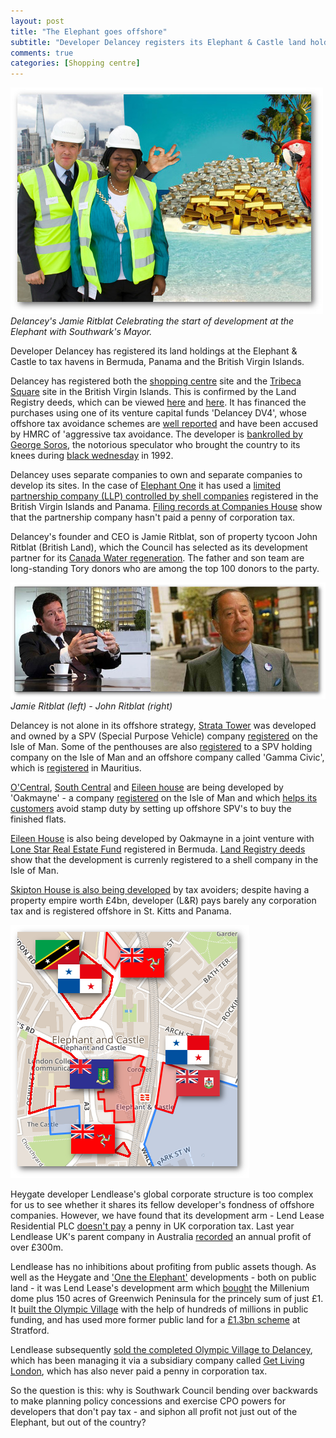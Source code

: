 ```yaml
---
layout: post
title: "The Elephant goes offshore"
subtitle: "Developer Delancey registers its Elephant & Castle land holdings offshore"
comments: true
categories: [Shopping centre] 
---
```

![](/img/Jamie-Ritblat-Cllr-Dora-Dixon-Fyle.jpg)
*Delancey's Jamie Ritblat Celebrating the start of development at the Elephant with Southwark's Mayor.*

Developer Delancey has registered its land holdings at the Elephant & Castle to tax havens in Bermuda, Panama and the British Virgin Islands. 

Delancey has registered both the [shopping centre](/shopping-centre) site and the [Tribeca Square](/tribeca-square) site in the British Virgin Islands. This is confirmed by the Land Registry deeds, which can be viewed [here](http://crappistmartin.github.io/images/LRDeeds_ShoppingCentre.pdf) and [here](http://crappistmartin.github.io/images/LandRegistry_TribecaSquare.pdf). It has financed the purchases using one of its venture capital funds 'Delancey DV4', whose offshore tax avoidance schemes are [well reported](http://crappistmartin.github.io/images/PrivateEyeNo1311.pdf) and have been accused by HMRC of 'aggressive tax avoidance. The developer is [bankrolled by George Soros](http://www.thisismoney.co.uk/money/news/article-1583098/Soros-offers-a-helping-hand-to-Ritblat-junior.html), the notorious speculator who brought the country to its knees during [black wednesday](https://en.wikipedia.org/wiki/Black_Wednesday) in 1992.

Delancey uses separate companies to own and separate companies to develop its sites. In the case of [Elephant One](/tribeca-square) it has used a [limited partnership company (LLP) controlled by shell companies](https://beta.companieshouse.gov.uk/company/OC389454/officers) registered in the British Virgin Islands and Panama. [Filing records at Companies House](https://beta.companieshouse.gov.uk/company/OC389454/filing-history) show that the partnership company hasn't paid a penny of corporation tax.

Delancey's founder and CEO is Jamie Ritblat, son of property tycoon John Ritblat (British Land), which the Council has selected as its development partner for its [Canada Water regeneration](http://35percent.org/canada-water/#british-land-masterplan-site). The father and son team are long-standing Tory donors who are among the top 100 donors to the party. 

![](/img/jamieandjohnritblat.jpg)
*Jamie Ritblat (left) - John Ritblat (right)*

Delancey is not alone in its offshore strategy, [Strata Tower](/strata-tower) was developed and owned by a SPV (Special Purpose Vehicle) company [registered](http://crappistmartin.github.io/images/RegisterTGL251176.pdf) on the Isle of Man. Some of the penthouses are also [registered](http://crappistmartin.github.io/images/StrataPenthouseLRRegister.pdf) to a SPV holding company on the Isle of Man and an offshore company called 'Gamma Civic', which is [registered](/img/LRegister_strata_penthouse.pdf) in Mauritius. 

[O'Central](http://83cramptonstreet.co.uk/), [South Central](http://oakmayneproperties.com/oakmayne-properties/portfolio/south-central-east/) and [Eileen house](/eileen-house) are being developed by 'Oakmayne' - a company [registered](https://opencorporates.com/companies/im/004035V) on the Isle of Man and which [helps its customers](http://www.theguardian.com/uk/2012/dec/16/london-property-tax-avoidance-offshore) avoid stamp duty by setting up offshore SPV's to buy the finished flats.

[Eileen House](/eileen-house) is also being developed by Oakmayne in a joint venture with [Lone Star Real Estate Fund](http://www.lonestarfunds.com/funds-raised/capital-growth/lone-star-real-estate-fund-iii/) registered in Bermuda. [Land Registry deeds](/lrdeeds/eileenhouse.pdf) show that the development is currenly registered to a shell company in the Isle of Man. 

[Skipton House is also being developed](http://35percent.org/skipton-house/#who-are-lr) by tax avoiders; despite having a property empire worth £4bn, developer (L&R) pays barely any corporation tax and is registered offshore in St. Kitts and Panama.

![](/img/offshoreelephant.png)

Heygate developer Lendlease's global corporate structure is too complex for us to see whether it shares its fellow developer's fondness of offshore companies. However, we have found that its development arm - Lend Lease Residential PLC [doesn't pay](http://crappistmartin.github.io/images/lendleasefinancialreport.pdf) a penny in UK corporation tax. Last year Lendlease UK's parent company in Australia [recorded](http://phx.corporate-ir.net/External.File?item=UGFyZW50SUQ9MjA0NTA3fENoaWxkSUQ9LTF8VHlwZT0z&t=1) an annual profit of over £300m.

Lendlease has no inhibitions about profiting from public assets though. As well as the Heygate and ['One the Elephant'](http://www.35percent.org/2014-01-11-flogging-the-elephant) developments - both on public land - it was Lend Lease's development arm which [bought](http://www.independent.co.uk/news/business/analysis-and-features/millennium-dome-the-white-elephant-that-learnt-to-fly-8157301.html) the Millenium dome plus 150 acres of Greenwich Peninsula for the princely sum of just £1. It [built the Olympic Village](http://www.thelondonmagazine.co.uk/property-experts/expert-opinions/the-olympic-village.html) with the help of hundreds of millions in public funding, and has used more former public land for a [£1.3bn scheme](http://phx.corporate-ir.net/phoenix.zhtml?c=186950&p=RssLanding&cat=news&id=1888917) at Stratford.  

Lendlease subsequently [sold the completed Olympic Village to Delancey](http://www.stratfordlondon.info/news/olympic-village-sold-qatari-diar-delancey-consortium), which has been managing it via a subsidiary company called [Get Living London](http://www.delancey.com/GeLiving_London_Launch_PR.pdf), which has also never paid a penny in corporation tax. 


So the question is this: why is Southwark Council bending over backwards to make planning policy concessions and exercise CPO powers for developers that don't pay tax - and siphon all profit not just out of the Elephant, but out of the country? 





